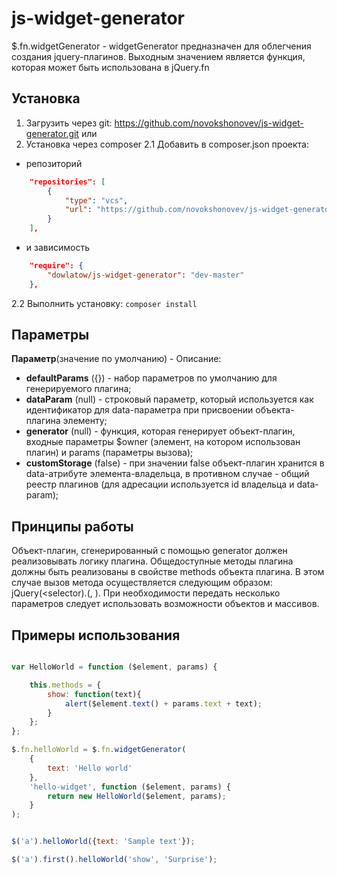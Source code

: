 # js-widget-generator

$.fn.widgetGenerator - widgetGenerator предназначен для облегчения создания jquery-плагинов. Выходным значением является функция, которая может
быть использована в jQuery.fn

## Установка

1. Загрузить через git: https://github.com/novokshonovev/js-widget-generator.git
или 
2. Установка через composer 
2.1 Добавить в composer.json проекта:
* репозиторий 
```json
    "repositories": [
        {
            "type": "vcs",
            "url": "https://github.com/novokshonovev/js-widget-generator"
        }
    ],
```
* и зависимость
```json
    "require": {
        "dowlatow/js-widget-generator": "dev-master"
    },
```
2.2 Выполнить установку: ``composer install``



## Параметры

**Параметр**(значение по умолчанию) - Описание:

* **defaultParams** ({}) - набор параметров по умолчанию для генерируемого плагина;
* **dataParam** (null) - строковый параметр, который используется как идентификатор для data-параметра при присвоении объекта-плагина элементу;
* **generator** (null) - функция, которая генерирует объект-плагин, входные параметры $owner (элемент, на котором использован плагин) и params (параметры вызова);
* **customStorage** (false) - при значении false объект-плагин хранится в data-атрибуте элемента-владельца, в противном случае - общий реестр плагинов (для адресации используется id владельца и data-param);

 
## Принципы работы

Объект-плагин, сгенерированный с помощью generator должен реализовывать логику плагина. Общедоступные методы плагина
должны быть реализованы в свойстве methods объекта плагина. В этом случае вызов метода осуществляется следующим образом:
jQuery(<selector).<pluginName>(<methodName>, <param>). При необходимости передать несколько параметров следует
использовать возможности объектов и массивов.

## Примеры использования

```JavaScript

var HelloWorld = function ($element, params) {

    this.methods = {
        show: function(text){
            alert($element.text() + params.text + text);
        }
    };
};

$.fn.helloWorld = $.fn.widgetGenerator(
    {
        text: 'Hello world'
    },
    'hello-widget', function ($element, params) {
        return new HelloWorld($element, params);
    }
);


$('a').helloWorld({text: 'Sample text'});

$('a').first().helloWorld('show', 'Surprise');

```